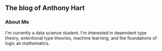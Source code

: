 ## The blog of Anthony Hart

### About Me

I'm currently a data science student. I'm interested in dependent type theory, extentional type theories, machine learning, and the foundations of logic an mathematics.
